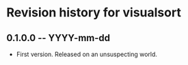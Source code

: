 # Revision history for visualsort

## 0.1.0.0 -- YYYY-mm-dd

* First version. Released on an unsuspecting world.
